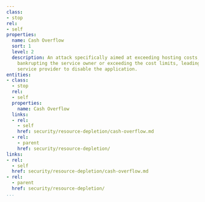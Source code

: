```yaml
---
class:
- stop
rel:
- self
properties:
  name: Cash Overflow
  sort: 1
  level: 2
  description: An attack specifically aimed at exceeding hosting costs, either essentially
    bankrupting the service owner or exceeding the cost limits, leading the cloud
    service provider to disable the application.
entities:
- class:
  - stop
  rel:
  - self
  properties:
    name: Cash Overflow
  links:
  - rel:
    - self
    href: security/resource-depletion/cash-overflow.md
  - rel:
    - parent
    href: security/resource-depletion/
links:
- rel:
  - self
  href: security/resource-depletion/cash-overflow.md
- rel:
  - parent
  href: security/resource-depletion/
...
```

